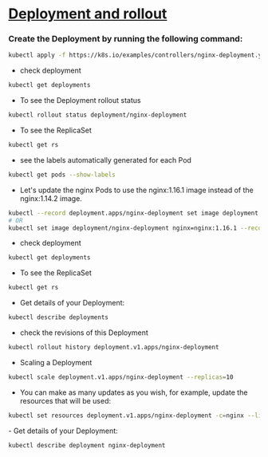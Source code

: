 # [Deployment and rollout](https://kubernetes.io/docs/concepts/workloads/controllers/deployment/)
### Create the Deployment by running the following command:
```bash
kubectl apply -f https://k8s.io/examples/controllers/nginx-deployment.yaml
```
- check deployment
```bash
kubectl get deployments
```
- To see the Deployment rollout status
```bash
kubectl rollout status deployment/nginx-deployment
```
- To see the ReplicaSet
```bash
kubectl get rs
```
-  see the labels automatically generated for each Pod
```bash
kubectl get pods --show-labels
```
- Let's update the nginx Pods to use the nginx:1.16.1 image instead of the nginx:1.14.2 image.

```bash
kubectl --record deployment.apps/nginx-deployment set image deployment.v1.apps/nginx-deployment nginx=nginx:1.16.1
# OR
kubectl set image deployment/nginx-deployment nginx=nginx:1.16.1 --record
```
- check deployment
```bash
kubectl get deployments
```
- To see the ReplicaSet
```bash
kubectl get rs
```
- Get details of your Deployment:
```bash
kubectl describe deployments
```
- check the revisions of this Deployment
```bash
kubectl rollout history deployment.v1.apps/nginx-deployment
```
- Scaling a Deployment 
```bash
kubectl scale deployment.v1.apps/nginx-deployment --replicas=10
```
- You can make as many updates as you wish, for example, update the resources that will be used:
```bash
kubectl set resources deployment.v1.apps/nginx-deployment -c=nginx --limits=cpu=200m,memory=512Mi
```
‍- Get details of your Deployment:

```bash
kubectl describe deployment nginx-deployment
```